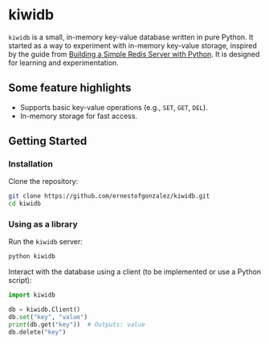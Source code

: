 # kiwidb

`kiwidb` is a small, in-memory key-value database written in pure Python. It started as a way to experiment with in-memory key-value storage, inspired by the guide from [Building a Simple Redis Server with Python](https://charlesleifer.com/blog/building-a-simple-redis-server-with-python/). It is designed for learning and experimentation.

## Some feature highlights

- Supports basic key-value operations (e.g., `SET`, `GET`, `DEL`).
- In-memory storage for fast access.

## Getting Started

### Installation

Clone the repository:

```bash
git clone https://github.com/ernestofgonzalez/kiwidb.git
cd kiwidb
```

### Using as a library

Run the `kiwidb` server:

```bash
python kiwidb
```

Interact with the database using a client (to be implemented or use a Python script):

```python
import kiwidb

db = kiwidb.Client()
db.set("key", "value")
print(db.get("key"))  # Outputs: value
db.delete("key")
```